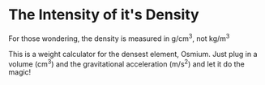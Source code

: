 # The Intensity of it's Density
For those wondering, the density is measured in g/cm<sup>3</sup>, not kg/m<sup>3</sup>

This is a weight calculator for the densest element, Osmium. Just plug in a volume (cm<sup>3</sup>) and the gravitational acceleration (m/s<sup>2</sup>) and let it do the magic!
